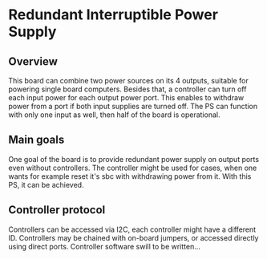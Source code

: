 # Redundant Interruptible Power Supply

## Overview

This board can combine two power sources on its 4 outputs, suitable for powering single board computers. Besides
that, a controller can turn off each input power for each output power port. This enables to withdraw power from
a port if both input supplies are turned off. The PS can function with only one input as well, then half of the
board is operational.

## Main goals

One goal of the board is to provide redundant power supply on output ports even without controllers.
The controller might be used for cases, when one wants for example reset it's sbc with withdrawing power
from it. With this PS, it can be achieved.

## Controller protocol

Controllers can be accessed via I2C, each controller might have a different ID. Controllers may be chained
with on-board jumpers, or accessed directly using direct ports.
Controller software swill to be written...


